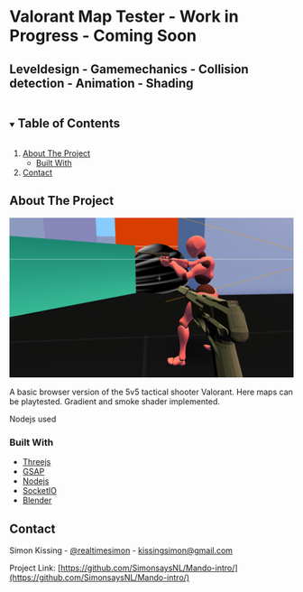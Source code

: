 # Valorant Map Tester - Work in Progress - Coming Soon
## Leveldesign - Gamemechanics - Collision detection - Animation - Shading

<!-- <br />
<p align="center">
    <br />
    <a href="https://raw.githack.com/SimonsaysNL/Valorant-Map-Tester/master/intro/index.html">View Demo</a>
    ·
    <a href="https://github.com/SimonsaysNL/Valorant-Map-Tester/issues">Report Bug</a>
    ·
    <a href="https://github.com/SimonsaysNL/Valorant-Map-Tester/issues">Request Feature</a>
  </p>
</p> -->



<!-- TABLE OF CONTENTS -->
<details open="open">
  <summary><h2 style="display: inline-block">Table of Contents</h2></summary>
  <ol>
    <li>
      <a href="#about-the-project">About The Project</a>
      <ul>
        <li><a href="#built-with">Built With</a></li>
      </ul>
    </li>
    <li><a href="#contact">Contact</a></li>
  </ol>
</details>



<!-- ABOUT THE PROJECT -->
## About The Project

![](valmaptest.png)

A basic browser version of the 5v5 tactical shooter Valorant. Here maps can be playtested.
Gradient and smoke shader implemented.

Nodejs used 

### Built With

* [Threejs](https://threejs.org/)
* [GSAP](https://greensock.com/gsap/)
* [Nodejs](https://nodejs.org/)
* [SocketIO](https://socket.io/)
* [Blender](https://www.blender.org/)

<!-- CONTACT -->
## Contact


Simon Kissing - [@realtimesimon](https://twitter.com/realtimesimon) - kissingsimon@gmail.com

Project Link: [https://github.com/SimonsaysNL/Mando-intro/](https://github.com/SimonsaysNL/Mando-intro/)
